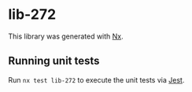 # lib-272

This library was generated with [Nx](https://nx.dev).

## Running unit tests

Run `nx test lib-272` to execute the unit tests via [Jest](https://jestjs.io).
